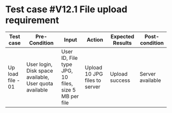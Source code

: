 # Test case #V12.1 File upload requirement

| Test case | Pre-Condition | Input | Action | Expected Results | Post-condition |
|---|---|---|---|---|---|
|Up load file - 01 | User login, Disk space available, User quota available| User ID, File type JPG, 10 files, size 5 MB per file | Upload 10 JPG files to server | Upload success | Server available